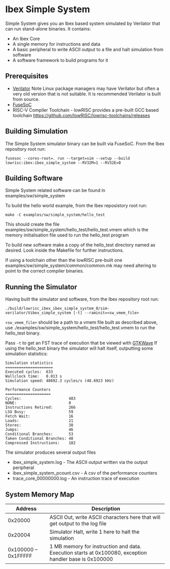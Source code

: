 # Ibex Simple System

Simple System gives you an Ibex based system simulated by Verilator that can
run stand-alone binaries. It contains:

* An Ibex Core
* A single memory for instructions and data
* A basic peripheral to write ASCII output to a file and halt simulation from
  software
* A software framework to build programs for it

## Prerequisites

* [Verilator](https://www.veripool.org/wiki/verilator)
  Note Linux package managers may have Verilator but often a very old version
  that is not suitable. It is recommended Verilator is built from source.
* [FuseSoC](https://github.com/olofk/fusesoc)
* RISC-V Compiler Toolchain - lowRISC provides a pre-built GCC based toolchain 
  <https://github.com/lowRISC/lowrisc-toolchains/releases>

## Building Simulation

The Simple System simulator binary can be built via FuseSoC. From the Ibex
repository root run:

```
fusesoc --cores-root=. run --target=sim --setup --build lowrisc:ibex:ibex_simple_system --RV32M=1 --RV32E=0
```

## Building Software

Simple System related software can be found in examples/sw/simple_system

To build the hello world example, from the Ibex reposistory root run:

```
make -C examples/sw/simple_system/hello_test
```

This should create the file
examples/sw/simple_system/hello_test/hello_test.vmem which is the memory
initialisation file used to run the hello_test program

To build new software make a copy of the hello_test directory named as desired.
Look inside the Makefile for further instructions.

If using a toolchain other than the lowRISC pre-built one
examples/sw/simple_system/common/common.mk may need altering to point to the
correct compiler binaries.

## Running the Simulator

Having built the simulator and software, from the Ibex repository root run:

```
./build/lowrisc_ibex_ibex_simple_system_0/sim-verilator/Vibex_simple_system [-t] --raminit=<sw_vmem_file>
```

`<sw_vmem_file>` should be a path to a vmem file built as described above, use
./examples/sw/simple_system/hello_test/hello_test.vmem to run the hello_test
binary.

Pass `-t` to get an FST trace of execution that be viewed with [GTKWave](http://gtkwave.sourceforge.net/)
If using the hello_test binary the simulator will halt itself, outputting some
simulation statistics:

```
Simulation statistics
=====================
Executed cycles:  633
Wallclock time:   0.013 s
Simulation speed: 48692.3 cycles/s (48.6923 kHz)

Performance Counters
====================
Cycles:                     483
NONE:                       0
Instructions Retired:       266
LSU Busy:                   59
Fetch Wait:                 16
Loads:                      21
Stores:                     38
Jumps:                      46
Conditional Branches:       53
Taken Conditional Branches: 48
Compressed Instructions:    182
```

The simulator produces several output files

* ibex_simple_system.log - The ASCII output written via the output peripheral
* ibex_simple_system_pcount.csv - A csv of the performance counters
* trace_core_00000000.log - An instruction trace of execution

## System Memory Map

| Address             | Description                                                                                            |
|---------------------|--------------------------------------------------------------------------------------------------------|
| 0x20000             | ASCII Out, write ASCII characters here that will get output to the log file                            |
| 0x20004             | Simulator Halt, write 1 here to halt the simulation                                                    |
| 0x100000 – 0x1FFFFF | 1 MB memory for instruction and data. Execution starts at 0x100080, exception handler base is 0x100000 |

